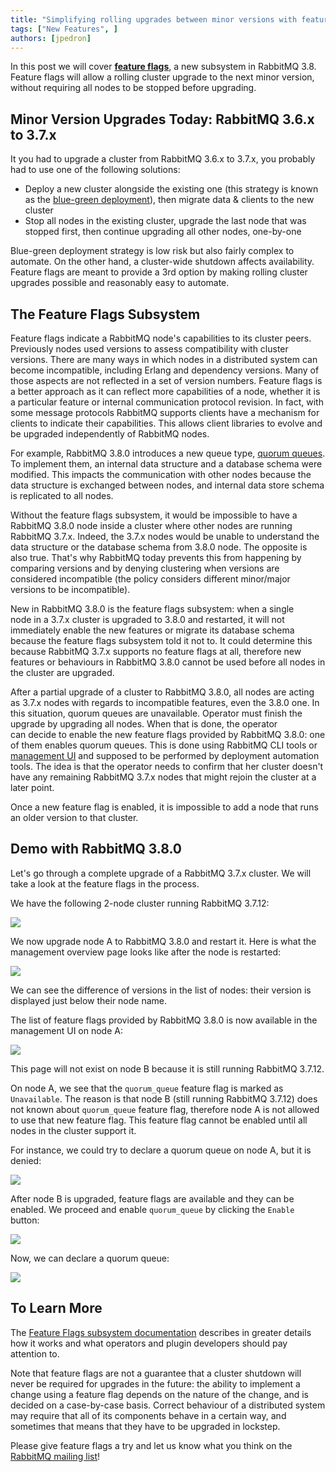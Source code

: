 ```yaml
---
title: "Simplifying rolling upgrades between minor versions with feature flags"
tags: ["New Features", ]
authors: [jpedron]
---
```


In this post we will cover **[feature flags](https://next.rabbitmq.com/feature-flags.html)**, a new subsystem in RabbitMQ 3.8. Feature flags will allow a rolling cluster upgrade to the next minor version, without requiring all nodes to be stopped before upgrading.

<!-- truncate -->

## Minor Version Upgrades Today: RabbitMQ 3.6.x to 3.7.x

It you had to upgrade a cluster from RabbitMQ 3.6.x to 3.7.x, you probably had to use one of the following solutions:

* Deploy a new cluster alongside the existing one (this strategy is known as the [blue-green deployment](http:/docs/blue-green-upgrade)), then migrate data & clients to the new cluster
* Stop all nodes in the existing cluster, upgrade the last node that was stopped first, then continue upgrading all other nodes, one-by-one

Blue-green deployment strategy is low risk but also fairly complex to automate. On the other hand, a cluster-wide shutdown affects availability. Feature flags are meant to provide a 3rd option by making rolling cluster upgrades possible and reasonably easy to automate.

## The Feature Flags Subsystem

Feature flags indicate a RabbitMQ node's capabilities to its cluster peers. Previously nodes used versions to assess compatibility with cluster versions. There are many ways in which nodes in a distributed system can become incompatible, including Erlang and dependency versions. Many of those aspects are not reflected in a set of version numbers. Feature flags is a better approach as it can reflect more capabilities of a node, whether it is a particular feature or internal communication protocol revision. In fact, with some message protocols RabbitMQ supports clients have a mechanism for clients to indicate their capabilities. This allows client libraries to evolve and be upgraded independently of RabbitMQ nodes.

For example, RabbitMQ 3.8.0 introduces a new queue type, [quorum queues](https://next.rabbitmq.com/quorum-queues.html). To implement them, an internal data structure and a database schema were modified. This impacts the communication with other nodes because the data structure is exchanged between nodes, and internal data store schema is replicated to all nodes.

Without the feature flags subsystem, it would be impossible to have a RabbitMQ 3.8.0 node inside a cluster where other nodes are running RabbitMQ 3.7.x. Indeed, the 3.7.x nodes would be unable to understand the data structure or the database schema from 3.8.0 node. The opposite is also true. That's why RabbitMQ today prevents this from happening by comparing versions and by denying clustering when versions are considered incompatible (the policy considers different minor/major versions to be incompatible).

New in RabbitMQ 3.8.0 is the feature flags subsystem: when a single node in a 3.7.x cluster is upgraded to 3.8.0 and restarted, it will not immediately enable the new features or migrate its database schema because the feature flags subsystem told it not to. It could determine this because RabbitMQ 3.7.x supports no feature flags at all, therefore new features or behaviours in RabbitMQ 3.8.0 cannot be used before all nodes in the cluster are upgraded.

After a partial upgrade of a cluster to RabbitMQ 3.8.0, all nodes are acting as 3.7.x nodes with regards to incompatible features, even the 3.8.0 one. In this situation, quorum queues are unavailable. Operator must finish the upgrade by upgrading all nodes. When that is done, the operator can decide to enable the new feature flags provided by RabbitMQ 3.8.0: one of them enables quorum queues. This is done using RabbitMQ CLI tools or [management UI](/docs/management) and supposed to be performed by deployment automation tools. The idea is that the operator needs to confirm that her cluster doesn't have any remaining RabbitMQ 3.7.x nodes that might rejoin the cluster at a later point.

Once a new feature flag is enabled, it is impossible to add a node that runs an older version to that cluster.

## Demo with RabbitMQ 3.8.0

Let's go through a complete upgrade of a RabbitMQ 3.7.x cluster. We will take a look at the feature flags in the process.

We have the following 2-node cluster running RabbitMQ 3.7.12:

![](01-list-of-nodes-on-node-A-running-3.7.x.png)

We now upgrade node A to RabbitMQ 3.8.0 and restart it. Here is what the management overview page looks like after the node is restarted:

![](02-list-of-nodes-on-node-A-running-3.8.x.png)

We can see the difference of versions in the list of nodes: their version is displayed just below their node name.

The list of feature flags provided by RabbitMQ 3.8.0 is now available in the management UI on node A:

![](03-list-of-feature-flags-on-node-A-running-3.8.x.png)

This page will not exist on node B because it is still running RabbitMQ 3.7.12.

On node A, we see that the `quorum_queue` feature flag is marked as `Unavailable`. The reason is that node B (still running RabbitMQ 3.7.12) does not known about `quorum_queue` feature flag, therefore node A is not allowed to use that new feature flag. This feature flag cannot be enabled until all nodes in the cluster support it.

For instance, we could try to declare a quorum queue on node A, but it is denied:

![](04-quorum-queue-declare-denied-on-node-A-running-3.8.x.png)

After node B is upgraded, feature flags are available and they can be enabled. We proceed and enable `quorum_queue` by clicking the `Enable` button:

![](05-quorum_queue-feature-flag-enabled-on-node-B-running-3.8.x.png)

Now, we can declare a quorum queue:

![](06-quorum-queue-declare-accepted-on-node-A-running-3.8.x.png)

## To Learn More

The [Feature Flags subsystem documentation](https://next.rabbitmq.com/feature-flags.html) describes in greater details how it works and what operators and plugin developers should pay attention to.

Note that feature flags are not a guarantee that a cluster shutdown will never be required for upgrades in the future: the ability to implement a change using a feature flag depends on the nature of the change, and is decided on a case-by-case basis. Correct behaviour of a distributed system may require that all of its components behave in a certain way, and sometimes that means that they have to be upgraded in lockstep.

Please give feature flags a try and let us know what you think on the [RabbitMQ mailing list](https://groups.google.com/forum/#!forum/rabbitmq-users)!
